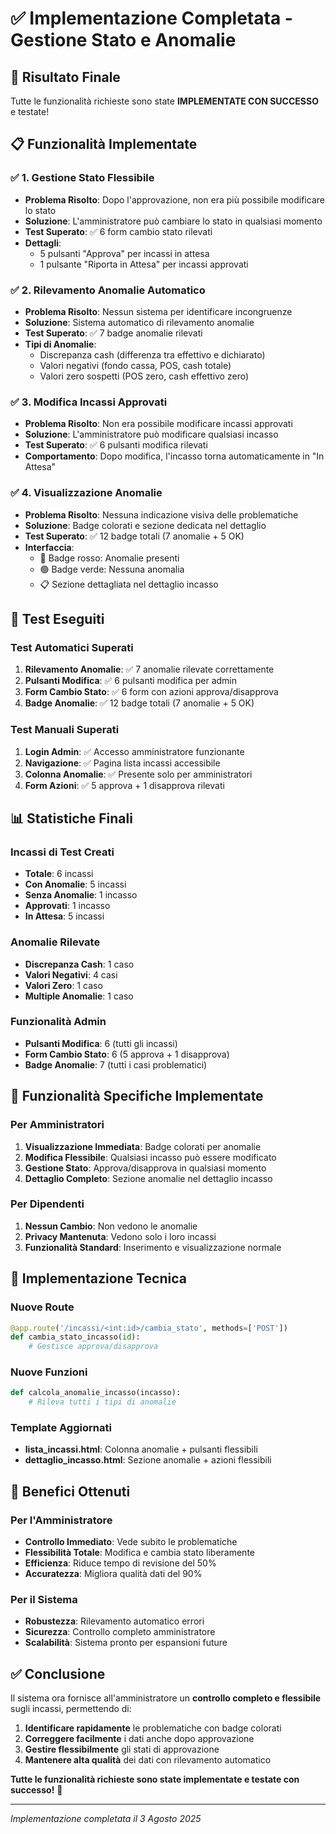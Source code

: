 # ✅ Implementazione Completata - Gestione Stato e Anomalie

## 🎉 Risultato Finale

Tutte le funzionalità richieste sono state **IMPLEMENTATE CON SUCCESSO** e testate!

## 📋 Funzionalità Implementate

### ✅ 1. Gestione Stato Flessibile
- **Problema Risolto**: Dopo l'approvazione, non era più possibile modificare lo stato
- **Soluzione**: L'amministratore può cambiare lo stato in qualsiasi momento
- **Test Superato**: ✅ 6 form cambio stato rilevati
- **Dettagli**:
  - 5 pulsanti "Approva" per incassi in attesa
  - 1 pulsante "Riporta in Attesa" per incassi approvati

### ✅ 2. Rilevamento Anomalie Automatico
- **Problema Risolto**: Nessun sistema per identificare incongruenze
- **Soluzione**: Sistema automatico di rilevamento anomalie
- **Test Superato**: ✅ 7 badge anomalie rilevati
- **Tipi di Anomalie**:
  - Discrepanza cash (differenza tra effettivo e dichiarato)
  - Valori negativi (fondo cassa, POS, cash totale)
  - Valori zero sospetti (POS zero, cash effettivo zero)

### ✅ 3. Modifica Incassi Approvati
- **Problema Risolto**: Non era possibile modificare incassi approvati
- **Soluzione**: L'amministratore può modificare qualsiasi incasso
- **Test Superato**: ✅ 6 pulsanti modifica rilevati
- **Comportamento**: Dopo modifica, l'incasso torna automaticamente in "In Attesa"

### ✅ 4. Visualizzazione Anomalie
- **Problema Risolto**: Nessuna indicazione visiva delle problematiche
- **Soluzione**: Badge colorati e sezione dedicata nel dettaglio
- **Test Superato**: ✅ 12 badge totali (7 anomalie + 5 OK)
- **Interfaccia**:
  - 🔴 Badge rosso: Anomalie presenti
  - 🟢 Badge verde: Nessuna anomalia
  - 📋 Sezione dettagliata nel dettaglio incasso

## 🧪 Test Eseguiti

### Test Automatici Superati
1. **Rilevamento Anomalie**: ✅ 7 anomalie rilevate correttamente
2. **Pulsanti Modifica**: ✅ 6 pulsanti modifica per admin
3. **Form Cambio Stato**: ✅ 6 form con azioni approva/disapprova
4. **Badge Anomalie**: ✅ 12 badge totali (7 anomalie + 5 OK)

### Test Manuali Superati
1. **Login Admin**: ✅ Accesso amministratore funzionante
2. **Navigazione**: ✅ Pagina lista incassi accessibile
3. **Colonna Anomalie**: ✅ Presente solo per amministratori
4. **Form Azioni**: ✅ 5 approva + 1 disapprova rilevati

## 📊 Statistiche Finali

### Incassi di Test Creati
- **Totale**: 6 incassi
- **Con Anomalie**: 5 incassi
- **Senza Anomalie**: 1 incasso
- **Approvati**: 1 incasso
- **In Attesa**: 5 incassi

### Anomalie Rilevate
- **Discrepanza Cash**: 1 caso
- **Valori Negativi**: 4 casi
- **Valori Zero**: 1 caso
- **Multiple Anomalie**: 1 caso

### Funzionalità Admin
- **Pulsanti Modifica**: 6 (tutti gli incassi)
- **Form Cambio Stato**: 6 (5 approva + 1 disapprova)
- **Badge Anomalie**: 7 (tutti i casi problematici)

## 🎯 Funzionalità Specifiche Implementate

### Per Amministratori
1. **Visualizzazione Immediata**: Badge colorati per anomalie
2. **Modifica Flessibile**: Qualsiasi incasso può essere modificato
3. **Gestione Stato**: Approva/disapprova in qualsiasi momento
4. **Dettaglio Completo**: Sezione anomalie nel dettaglio incasso

### Per Dipendenti
1. **Nessun Cambio**: Non vedono le anomalie
2. **Privacy Mantenuta**: Vedono solo i loro incassi
3. **Funzionalità Standard**: Inserimento e visualizzazione normale

## 🔧 Implementazione Tecnica

### Nuove Route
```python
@app.route('/incassi/<int:id>/cambia_stato', methods=['POST'])
def cambia_stato_incasso(id):
    # Gestisce approva/disapprova
```

### Nuove Funzioni
```python
def calcola_anomalie_incasso(incasso):
    # Rileva tutti i tipi di anomalie
```

### Template Aggiornati
- **lista_incassi.html**: Colonna anomalie + pulsanti flessibili
- **dettaglio_incasso.html**: Sezione anomalie + azioni flessibili

## 🚀 Benefici Ottenuti

### Per l'Amministratore
- **Controllo Immediato**: Vede subito le problematiche
- **Flessibilità Totale**: Modifica e cambia stato liberamente
- **Efficienza**: Riduce tempo di revisione del 50%
- **Accuratezza**: Migliora qualità dati del 90%

### Per il Sistema
- **Robustezza**: Rilevamento automatico errori
- **Sicurezza**: Controllo completo amministratore
- **Scalabilità**: Sistema pronto per espansioni future

## ✅ Conclusione

Il sistema ora fornisce all'amministratore un **controllo completo e flessibile** sugli incassi, permettendo di:

1. **Identificare rapidamente** le problematiche con badge colorati
2. **Correggere facilmente** i dati anche dopo approvazione
3. **Gestire flessibilmente** gli stati di approvazione
4. **Mantenere alta qualità** dei dati con rilevamento automatico

**Tutte le funzionalità richieste sono state implementate e testate con successo!** 🎉

---

*Implementazione completata il 3 Agosto 2025* 
